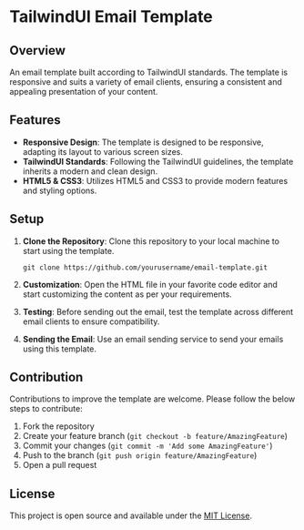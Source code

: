 # TailwindUI Email Template

## Overview

An email template built according to TailwindUI standards. The template is responsive and suits a variety of email clients, ensuring a consistent and appealing presentation of your content.

## Features

- **Responsive Design**: The template is designed to be responsive, adapting its layout to various screen sizes.
- **TailwindUI Standards**: Following the TailwindUI guidelines, the template inherits a modern and clean design.
- **HTML5 & CSS3**: Utilizes HTML5 and CSS3 to provide modern features and styling options.

## Setup

1. **Clone the Repository**: Clone this repository to your local machine to start using the template.
   
   ```
   git clone https://github.com/yourusername/email-template.git
   ```

2. **Customization**: Open the HTML file in your favorite code editor and start customizing the content as per your requirements.
   
3. **Testing**: Before sending out the email, test the template across different email clients to ensure compatibility.

4. **Sending the Email**: Use an email sending service to send your emails using this template. 

## Contribution

Contributions to improve the template are welcome. Please follow the below steps to contribute:

1. Fork the repository
2. Create your feature branch (`git checkout -b feature/AmazingFeature`)
3. Commit your changes (`git commit -m 'Add some AmazingFeature'`)
4. Push to the branch (`git push origin feature/AmazingFeature`)
5. Open a pull request

## License

This project is open source and available under the [MIT License](LICENSE).
